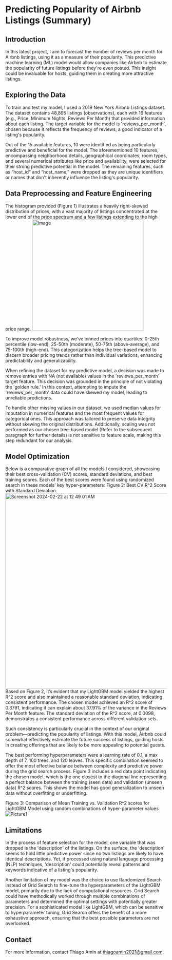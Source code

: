 # Predicting Popularity of Airbnb Listings (Summary)

## Introduction
In this latest project, I aim to forecast the number of reviews per month for Airbnb listings, using it as a measure of their popularity. This predictive machine learning (ML) model would allow companies like Airbnb to estimate the popularity of future listings before they're even posted. This insight could be invaluable for hosts, guiding them in creating more attractive listings. 

## Exploring the Data
To train and test my model, I used a 2019 New York Airbnb Listings dataset. The dataset contains 48,895 listings (observations), each with 16 features (e.g., Price, Minimum Nights, Reviews Per Month) that provided information about each listing. The target variable for the model is 'reviews_per_month', chosen because it reflects the frequency of reviews, a good indicator of a listing's popularity. 

Out of the 15 available features, 10 were identified as being particularly predictive and beneficial for the model. The aforementioned 10 features, encompassing neighborhood details, geographical coordinates, room types, and several numerical attributes like price and availability, were selected for their strong predictive potential in the model. The remaining features, such as “host_id” and “host_name,” were dropped as they are unique identifiers or names that don't inherently influence the listing's popularity. 

## Data Preprocessing and Feature Engineering
The histogram provided (Figure 1) illustrates a heavily right-skewed distribution of prices, with a vast majority of listings concentrated at the lower end of the price spectrum and a few listings extending to the high price range. 
<img width="346" alt="image" src="https://github.com/thiagoamin/Airbnb_LightGBM/assets/122248078/9e2e3dc1-5887-4783-9e96-6841f2f985ef">

To improve model robustness, we've binned prices into quartiles: 0-25th percentile (low-end), 25-50th (moderate), 50-75th (above-average), and 75-100th (high-end). This categorization helps the tree-based model to discern broader pricing trends rather than individual variations, enhancing predictability and generalizability.

When refining the dataset for my predictive model, a decision was made to remove entries with NA (not available) values in the 'reviews_per_month' target feature. This decision was grounded in the principle of not violating the 'golden rule.' In this context, attempting to impute the 'reviews_per_month' data could have skewed my model, leading to unreliable predictions. 

To handle other missing values in our dataset, we used median values for imputation in numerical features and the most frequent values for categorical ones. This approach was tailored to preserve data integrity without skewing the original distributions. Additionally, scaling was not performed as our chosen tree-based model (Refer to the subsequent paragraph for further details) is not sensitive to feature scale, making this step redundant for our analysis.

## Model Optimization
Below is a comparative graph of all the models I considered, showcasing their best cross-validation (CV) scores, standard deviations, and best training scores. Each of the best scores were found using randomized search in these models’ key hyper-parameters:
Figure 2: Best CV R^2 Score with Standard Deviation.
<img width="609" alt="Screenshot 2024-02-22 at 12 49 01 AM" src="https://github.com/thiagoamin/Airbnb_LightGBM/assets/122248078/2e6c5970-7c09-4869-8b68-6dc9423715d3">
Based on Figure 2, it’s evident that my LightGBM model yielded the highest R^2 score and also maintained a reasonable standard deviation, indicating consistent performance. The chosen model achieved an R^2 score of 0.3791, indicating it can explain about 37.91% of the variance in the Reviews Per Month feature. The standard deviation of the R^2 score, at 0.0098, demonstrates a consistent performance across different validation sets. 

Such consistency is particularly crucial in the context of our original problem—predicting the popularity of listings. With this model, Airbnb could somewhat effectively estimate the future success of listings, guiding hosts in creating offerings that are likely to be more appealing to potential guests.

The best performing hyperparameters were a learning rate of 0.1, a max depth of 7, 100 trees, and 120 leaves. This specific combination seemed to offer the most effective balance between complexity and predictive power during the grid search process. Figure 3 includes a red data point indicating the chosen model, which is the one closest to the diagonal line representing a perfect balance between the training (seen data) and validation (unseen data) R^2 scores. This shows the model has good generalization to unseen data without overfitting or underfitting. 

Figure 3: Comparison of Mean Training vs. Validation R^2 scores for LightGBM Model using random combinations of hyper-parameter values
![Picture1](https://github.com/thiagoamin/Airbnb_LightGBM/assets/122248078/67213583-3d7e-4195-b008-6215c7b1fc15)


## Limitations
In the process of feature selection for the model, one variable that was dropped is the 'description' of the listings. On the surface, the 'description' seems to hold little predictive power since no two listings are likely to have identical descriptions. Yet, if processed using natural language processing (NLP) techniques, 'description' could potentially reveal patterns and keywords indicative of a listing's popularity. 

Another limitation of my model was the choice to use Randomized Search instead of Grid Search to fine-tune the hyperparameters of the LightGBM model, primarily due to the lack of computational resources. Grid Search could have methodically worked through multiple combinations of parameters and determined the optimal settings with potentially greater precision. For a sophisticated model like LightGBM, which can be sensitive to hyperparameter tuning, Grid Search offers the benefit of a more exhaustive approach, ensuring that the best possible parameters are not overlooked. 

## Contact
For more information, contact Thiago Amin at thiagoamin2021@gmail.com.
